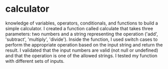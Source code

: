# calculator
knowledge of variables, operators, conditionals, and functions to build a simple calculator.
I created a function called calculate that takes three parameters: two numbers and a string representing the operation ('add', 'subtract', 'multiply', 'divide').
Inside the function, I used switch cases to perform the appropriate operation based on the input string and return the result.
I validated that the input numbers are valid (not null or undefined) and that the operation is one of the allowed strings.
I tested my function with different sets of inputs.
